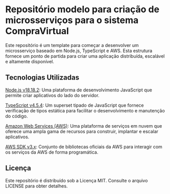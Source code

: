 # Repositório modelo para criação de microsserviços para o sistema CompraVirtual

Este repositório é um template para começar a desenvolver um microsserviço baseado em Node.js, TypeScript e AWS. Esta estrutura fornece um ponto de partida para criar uma aplicação distribuída, escalável e altamente disponível.

## Tecnologias Utilizadas

[Node.js v18.18.2](https://nodejs.org/): Uma plataforma de desenvolvimento JavaScript que permite criar aplicativos do lado do servidor.

[TypeScript v4.5.4](https://www.typescriptlang.org/): Um superset tipado de JavaScript que fornece verificação de tipos estática para facilitar o desenvolvimento e manutenção do código.

[Amazon Web Services (AWS)](https://aws.amazon.com/): Uma plataforma de serviços em nuvem que oferece uma ampla gama de recursos para construir, implantar e escalar aplicativos.

[AWS SDK v3.x](https://docs.aws.amazon.com/AWSJavaScriptSDK/v3/latest/): Conjunto de bibliotecas oficiais da AWS para interagir com os serviços da AWS de forma programática.

## Licença

Este repositório é distribuído sob a Licença MIT. Consulte o arquivo LICENSE para obter detalhes.

